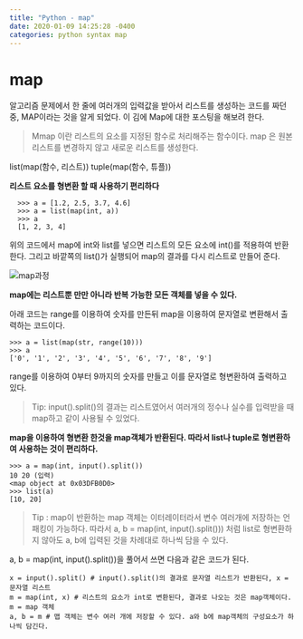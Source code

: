 ```yaml
---
title: "Python - map"
date: 2020-01-09 14:25:28 -0400
categories: python syntax map
---
```


# map
알고리즘 문제에서 한 줄에 여러개의 입력값을 받아서 리스트를 생성하는 코드를 짜던 중, MAP이라는 것을 알게 되었다.
이 김에 Map에 대한 포스팅을 해보려 한다.

> Mmap 이란
> 리스트의 요소를 지정된 함수로 처리해주는 함수이다.
> map 은 원본 리스트를 변경하지 않고 새로운 리스트를 생성한다.

list(map(함수, 리스트))
tuple(map(함수, 튜플))



**리스트 요소를 형변환 할 때 사용하기 편리하다**

```
  >>> a = [1.2, 2.5, 3.7, 4.6]
  >>> a = list(map(int, a))
  >>> a
  [1, 2, 3, 4]
```

위의 코드에서 map에 int와 list를 넣으면 리스트의 모든 요소에 int()를 적용하여 반환한다. 그리고 바깥쪽의 list()가 실행되어
map의 결과를 다시 리스트로 만들어 준다.


![map과정](https://dojang.io/pluginfile.php/13699/mod_page/content/3/022019.png)



**map에는 리스트뿐 만만 아니라 반복 가능한 모든 객체를 넣을 수 있다.**

아래 코드는 range를 이용하여 숫자를 만든뒤 map을 이용하여 문자열로 변환해서 출력하는 코드이다.

```
>>> a = list(map(str, range(10)))
>>> a
['0', '1', '2', '3', '4', '5', '6', '7', '8', '9']
```

range를 이용하여 0부터 9까지의 숫자를 만들고 이를 문자열로 형변환하여 출력하고 있다.


> Tip: input().split()의 결과는 리스트였어서 여러개의 정수나 실수를 입력받을 때 map하고 같이 사용될 수 있었다.



**map을 이용하여 형변환 한것을 map객체가 반환된다. 따라서 list나 tuple로 형변환하여 사용하는 것이 편리하다.**

```
>>> a = map(int, input().split())
10 20 (입력)
<map object at 0x03DFB0D0>
>>> list(a)
[10, 20]
```

> Tip : map이 반환하는 map 객체는 이터레이터라서 변수 여러개에 저장하는 언패킹이 가능하다. 따라서
> a, b = map(int, input().split())) 처럼 list로 형변환하지 않아도 a, b에 입력된 것을 차례대로 하나씩 담을 수 있다.

a, b = map(int, input().split())을 풀어서 쓰면 다음과 같은 코드가 된다.
```
x = input().split() # input().split()의 결과로 문자열 리스트가 반환된다, x = 문자열 리스트
m = map(int, x) # 리스트의 요소가 int로 변환된다, 결과로 나오는 것은 map객체이다. m = map 객체
a, b = m # 맵 객체는 변수 여러 개에 저장할 수 있다. a와 b에 map객체의 구성요소가 하나씩 담긴다.
```







